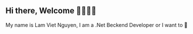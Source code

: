 ## Hi there, Welcome 👋👋👋👋
My name is Lam Viet Nguyen, I am a .Net Beckend Developer or I want to 🌱

<!--
**LamNV290304/LamNV290304** is a ✨ _special_ ✨ repository because its `README.md` (this file) appears on your GitHub profile.

Here are some ideas to get you started:
![Lam's ](https://github-readme-stats.vercel.app/api?username=LamNV290304&show_icons=true&hide=contribs,prs&cache_seconds=86400&theme=shadow_red)
- 🔭 I’m currently working on ...
- 🌱 I’m currently learning ...
- 👯 I’m looking to collaborate on ...
- 🤔 I’m looking for help with ...
- 💬 Ask me about ...
- 📫 How to reach me: ...
- 😄 Pronouns: ...
- ⚡ Fun fact: ...
-->

